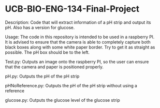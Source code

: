 # UCB-BIO-ENG-134-Final-Project

Description: Code that will extract information of a pH strip and output its pH. Also has a version for glucose.

Usage: The code in this repository is intended to be used in a raspberry PI. It is advised to ensure that the camera is able to completely capture both black boxes along with some white paper border. Try to get it as straight as possible. The pH box should be to the left.

Test.py: Outputs an image onto the raspberry PI, so the user can ensure that the camera and paper is positioned properly.

pH.py: Outputs the pH of the pH strip

pHNoReference.py: Outputs the pH of the pH strip without using a reference

glucose.py: Outputs the glucose level of the glucose strip
